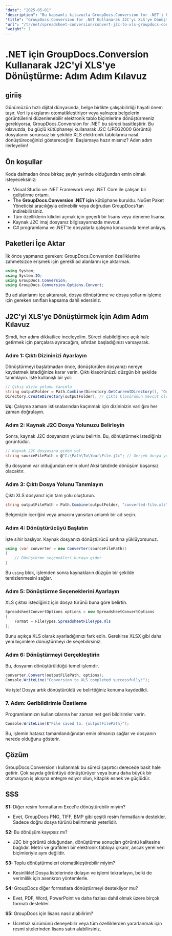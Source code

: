 ```yaml
---
"date": "2025-05-01"
"description": "Bu kapsamlı kılavuzla GroupDocs.Conversion for .NET'i kullanarak J2C dosyalarını Excel formatına sorunsuz bir şekilde nasıl dönüştürebileceğinizi öğrenin."
"title": "GroupDocs.Conversion for .NET Kullanarak J2C'yi XLS'ye Dönüştürme Adım Adım Kılavuz"
"url": "/tr/net/spreadsheet-conversion/convert-j2c-to-xls-groupdocs-conversion-net/"
"weight": 1
---
```


# .NET için GroupDocs.Conversion Kullanarak J2C'yi XLS'ye Dönüştürme: Adım Adım Kılavuz

## giriiş

Günümüzün hızlı dijital dünyasında, belge birlikte çalışabilirliği hayati önem taşır. Veri iş akışlarını otomatikleştiriyor veya yalnızca belgelerin görüntülerini düzenlenebilir elektronik tablo biçimlerine dönüştürmeniz gerekiyorsa, GroupDocs.Conversion for .NET bu süreci basitleştirir. Bu kılavuzda, bu güçlü kütüphaneyi kullanarak J2C (JPEG2000 Görüntü) dosyalarını sorunsuz bir şekilde XLS elektronik tablolarına nasıl dönüştüreceğinizi göstereceğim. Başlamaya hazır mısınız? Adım adım ilerleyelim!


## Ön koşullar

Koda dalmadan önce birkaç şeyin yerinde olduğundan emin olmak isteyeceksiniz:
- Visual Studio ve .NET Framework veya .NET Core ile çalışan bir geliştirme ortamı.
- The **GroupDocs.Conversion .NET için** kütüphane kuruldu. NuGet Paket Yöneticisi aracılığıyla edinebilir veya doğrudan GroupDocs'tan indirebilirsiniz.
- Tüm özelliklerin kilidini açmak için geçerli bir lisans veya deneme lisansı.
- Kaynak J2C imaj dosyanız bilgisayarınızda mevcut.
- C# programlama ve .NET'te dosyalarla çalışma konusunda temel anlayış.


## Paketleri İçe Aktar

İlk önce yapmanız gereken: GroupDocs.Conversion özelliklerine zahmetsizce erişmek için gerekli ad alanlarını içe aktarmak.

```csharp
using System;
using System.IO;
using GroupDocs.Conversion;
using GroupDocs.Conversion.Options.Convert;
```

Bu ad alanlarını içe aktararak, dosya dönüştürme ve dosya yollarını işleme için gereken sınıfları kapsama dahil edersiniz.


## J2C'yi XLS'ye Dönüştürmek İçin Adım Adım Kılavuz

Şimdi, her adımı dikkatlice inceleyelim. Süreci olabildiğince açık hale getirmek için parçalara ayıracağım, sıfırdan başladığınızı varsayarak.


### Adım 1: Çıktı Dizininizi Ayarlayın

Dönüştürmeyi başlatmadan önce, dönüştürülen dosyanızı nereye kaydetmek istediğinize karar verin. Çıktı klasörünüzü düzgün bir şekilde tanımlayın. İşte kullanışlı bir yol:

```csharp
// Çıkış dizin yolunu tanımla
string outputFolder = Path.Combine(Directory.GetCurrentDirectory(), "Output");
Directory.CreateDirectory(outputFolder); // Çıktı klasörünün mevcut olduğundan emin olun
```

**Uç:** Çalışma zamanı istisnalarından kaçınmak için dizininizin varlığını her zaman doğrulayın. 


### Adım 2: Kaynak J2C Dosya Yolunuzu Belirleyin

Sonra, kaynak J2C dosyanızın yolunu belirtin. Bu, dönüştürmek istediğiniz görüntüdür.

```csharp
// Kaynak J2C dosyasına giden yol
string sourceFilePath = @"C:\Path\To\Your\File.j2c"; // Gerçek dosya yolunuzla değiştirin
```

Bu dosyanın var olduğundan emin olun! Aksi takdirde dönüşüm başarısız olacaktır.


### Adım 3: Çıktı Dosya Yolunu Tanımlayın

Çıktı XLS dosyanız için tam yolu oluşturun.

```csharp
string outputFilePath = Path.Combine(outputFolder, "converted-file.xls");
```

Belgenizin içeriğini veya amacını yansıtan anlamlı bir ad seçin.


### Adım 4: Dönüştürücüyü Başlatın

İşte sihir başlıyor. Kaynak dosyanızı dönüştürücü sınıfına yüklüyorsunuz.

```csharp
using (var converter = new Converter(sourceFilePath))
{
    // Dönüştürme seçenekleri buraya gider
}
```

Bu `using` blok, işlemden sonra kaynakların düzgün bir şekilde temizlenmesini sağlar.


### Adım 5: Dönüştürme Seçeneklerini Ayarlayın

XLS çıktısı istediğiniz için dosya türünü buna göre belirtin.

```csharp
SpreadsheetConvertOptions options = new SpreadsheetConvertOptions
{
    Format = FileTypes.SpreadsheetFileType.Xls
};
```

Bunu açıkça XLS olarak ayarladığımızı fark edin. Gerekirse XLSX gibi daha yeni biçimlere dönüştürmeyi de seçebilirsiniz.


### Adım 6: Dönüştürmeyi Gerçekleştirin

Bu, dosyanın dönüştürüldüğü temel işlemdir.

```csharp
converter.Convert(outputFilePath, options);
Console.WriteLine("Conversion to XLS completed successfully!");
```

Ve işte! Dosya artık dönüştürüldü ve belirttiğiniz konuma kaydedildi.


### 7. Adım: Geribildirimle Özetleme

Programlarınızın kullanıcılarına her zaman net geri bildirimler verin.

```csharp
Console.WriteLine($"File saved to: {outputFilePath}");
```

Bu, işlemin hatasız tamamlandığından emin olmanızı sağlar ve dosyanın nerede olduğunu gösterir.

## Çözüm

GroupDocs.Conversion'ı kullanmak bu süreci şaşırtıcı derecede basit hale getirir. Çok sayıda görüntüyü dönüştürüyor veya bunu daha büyük bir otomasyon iş akışına entegre ediyor olun, kitaplık esnek ve güçlüdür.

## SSS

**S1:** Diğer resim formatlarını Excel'e dönüştürebilir miyim?  

- Evet, GroupDocs PNG, TIFF, BMP gibi çeşitli resim formatlarını destekler. Sadece doğru dosya türünü belirtmeniz yeterlidir.

**S2:** Bu dönüşüm kayıpsız mı?  

- J2C bir görüntü olduğundan, dönüştürme sonuçları görüntü kalitesine bağlıdır. Metni ve grafikleri bir elektronik tabloya çıkarır, ancak yerel veri biçimleriyle aynı değildir.

**S3:** Toplu dönüştürmeleri otomatikleştirebilir miyim?  

- Kesinlikle! Dosya listelerinde dolaşın ve işlemi tekrarlayın, belki de verimlilik için asenkron yöntemlerle.

**S4:** GroupDocs diğer formatlara dönüştürmeyi destekliyor mu?  

- Evet, PDF, Word, PowerPoint ve daha fazlası dahil olmak üzere birçok formatı destekler.

**S5:** GroupDocs için lisans nasıl alabilirim?  

- Ücretsiz sürümünü deneyebilir veya tüm özelliklerden yararlanmak için resmi sitelerinden lisans satın alabilirsiniz.